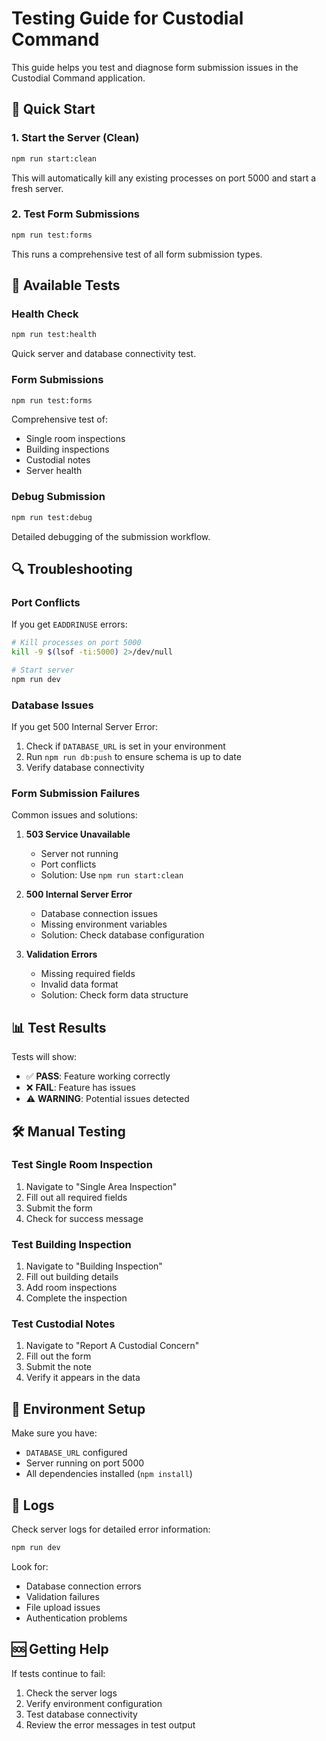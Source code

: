 # Testing Guide for Custodial Command

This guide helps you test and diagnose form submission issues in the Custodial Command application.

## 🚀 Quick Start

### 1. Start the Server (Clean)
```bash
npm run start:clean
```
This will automatically kill any existing processes on port 5000 and start a fresh server.

### 2. Test Form Submissions
```bash
npm run test:forms
```
This runs a comprehensive test of all form submission types.

## 🧪 Available Tests

### Health Check
```bash
npm run test:health
```
Quick server and database connectivity test.

### Form Submissions
```bash
npm run test:forms
```
Comprehensive test of:
- Single room inspections
- Building inspections  
- Custodial notes
- Server health

### Debug Submission
```bash
npm run test:debug
```
Detailed debugging of the submission workflow.

## 🔍 Troubleshooting

### Port Conflicts
If you get `EADDRINUSE` errors:
```bash
# Kill processes on port 5000
kill -9 $(lsof -ti:5000) 2>/dev/null

# Start server
npm run dev
```

### Database Issues
If you get 500 Internal Server Error:
1. Check if `DATABASE_URL` is set in your environment
2. Run `npm run db:push` to ensure schema is up to date
3. Verify database connectivity

### Form Submission Failures
Common issues and solutions:

1. **503 Service Unavailable**
   - Server not running
   - Port conflicts
   - Solution: Use `npm run start:clean`

2. **500 Internal Server Error**
   - Database connection issues
   - Missing environment variables
   - Solution: Check database configuration

3. **Validation Errors**
   - Missing required fields
   - Invalid data format
   - Solution: Check form data structure

## 📊 Test Results

Tests will show:
- ✅ **PASS**: Feature working correctly
- ❌ **FAIL**: Feature has issues
- ⚠️ **WARNING**: Potential issues detected

## 🛠️ Manual Testing

### Test Single Room Inspection
1. Navigate to "Single Area Inspection"
2. Fill out all required fields
3. Submit the form
4. Check for success message

### Test Building Inspection
1. Navigate to "Building Inspection"
2. Fill out building details
3. Add room inspections
4. Complete the inspection

### Test Custodial Notes
1. Navigate to "Report A Custodial Concern"
2. Fill out the form
3. Submit the note
4. Verify it appears in the data

## 🔧 Environment Setup

Make sure you have:
- `DATABASE_URL` configured
- Server running on port 5000
- All dependencies installed (`npm install`)

## 📝 Logs

Check server logs for detailed error information:
```bash
npm run dev
```

Look for:
- Database connection errors
- Validation failures
- File upload issues
- Authentication problems

## 🆘 Getting Help

If tests continue to fail:
1. Check the server logs
2. Verify environment configuration
3. Test database connectivity
4. Review the error messages in test output
